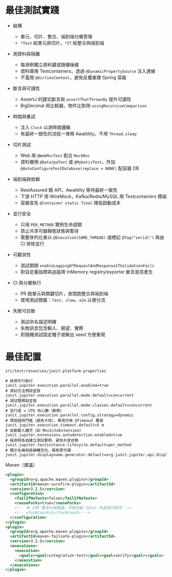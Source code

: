 # 最佳測試實踐

* 結構

  * 單元、切片、整合、端到端分層管理
  * `*Test` 給單元與切片，`*IT` 給整合與端到端

* 測資料與隔離

  * 每測例獨立資料鍵或隨機後綴
  * 資料庫用 Testcontainers，透過 `@DynamicPropertySource` 注入連線
  * 不濫用 `@DirtiesContext`，避免反覆重建 Spring 容器

* 斷言與可讀性

  * AssertJ 的鏈式斷言與 `assertThatThrownBy` 提升可讀性
  * BigDecimal 用比較器，物件比對用 `usingRecursiveComparison`

* 時間與重試

  * 注入 `Clock` 以測時間邏輯
  * 有最終一致性的流程一律用 Awaitility，不用 `Thread.sleep`

* 切片測試

  * Web 用 `@WebMvcTest` 配合 `MockMvc`
  * 資料層用 `@DataJpaTest` 或 `@MybatisTest`，外加 `@AutoConfigureTestDatabase(replace = NONE)` 配容器 DB

* 端到端與依賴

  * RestAssured 驗 API，Awaitility 等待最終一致性
  * 下游 HTTP 用 WireMock，Kafka/Redis/MySQL 用 Testcontainers 模組
  * 容器宣告 `@Container static final` 降低啟動成本


* 並行安全

  * 只用 `PER_METHOD` 實例生命週期
  * 禁止共享可變靜態狀態與暫存
  * 需要序列化者以 `@Execution(SAME_THREAD)` 或標記 `@Tag("serial")` 再由 CI 排除並行

* 可觀測性

  * 測試期開 `enableLoggingOfRequestAndResponseIfValidationFails`
  * 對自定義指標與追蹤用 InMemory registry/exporter 斷言是否產生

* CI 與分層執行

  * PR 跑單元與關鍵切片，夜間跑整合與端到端
  * 使用測試標籤：`fast`、`slow`、`e2e` 以便分流

* 失敗可診斷

  * 測試命名描述明確
  * 失敗訊息包含輸入、期望、實際
  * 對隨機測試固定種子或輸出 seed 方便重現



# 最佳配置

`src/test/resources/junit-platform.properties`

```properties
# 啟用平行執行
junit.jupiter.execution.parallel.enabled=true
# 測試方法預設並發
junit.jupiter.execution.parallel.mode.default=concurrent
# 測試類預設並發
junit.jupiter.execution.parallel.mode.classes.default=concurrent
# 並行度 = CPU 核心數（動態）
junit.jupiter.execution.parallel.config.strategy=dynamic
# 預設超時門檻（避免卡死），單測可用 @Timeout 覆寫
junit.jupiter.execution.timeout.default=5 m
# 自動載入擴充（如 MockitoExtension）
junit.jupiter.extensions.autodetection.enabled=true
# 每測例各自建立測試實例，避免共享狀態
junit.jupiter.testinstance.lifecycle.default=per_method
# 顯示名稱用底線轉空白，報表更可讀
junit.jupiter.displayname.generator.default=org.junit.jupiter.api.DisplayNameGenerator$ReplaceUnderscores
```

Maven（建議）

```xml
<plugin>
  <groupId>org.apache.maven.plugins</groupId>
  <artifactId>maven-surefire-plugin</artifactId>
  <version>3.2.5</version>
  <configuration>
    <failIfNoTests>false</failIfNoTests>
    <reuseForks>true</reuseForks>
    <!-- 多 JVM 需求大時再調，平時交給 JUnit 內部並行即可 -->
    <!-- <forkCount>1</forkCount> -->
  </configuration>
</plugin>
<plugin>
  <groupId>org.apache.maven.plugins</groupId>
  <artifactId>maven-failsafe-plugin</artifactId>
  <version>3.2.5</version>
  <executions>
    <execution>
      <goals><goal>integration-test</goal><goal>verify</goal></goals>
    </execution>
  </executions>
</plugin>
```
